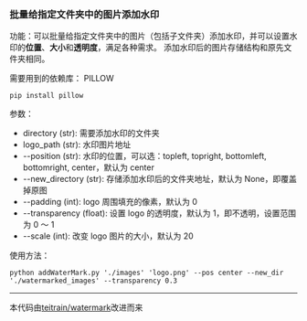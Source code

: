 ### 批量给指定文件夹中的图片添加水印

功能：可以批量给指定文件夹中的图片（包括子文件夹）添加水印，并可以设置水印的**位置**、**大小**和**透明度**，满足各种需求。
添加水印后的图片存储结构和原先文件夹相同。

需要用到的依赖库： PILLOW

```
pip install pillow
```

参数：

- directory (str): 需要添加水印的文件夹
- logo_path (str): 水印图片地址
- --position (str): 水印的位置，可以选：topleft, topright, bottomleft, bottomright, center，默认为 center
- --new_directory (str): 存储添加水印后的文件夹地址，默认为 None，即覆盖掉原图
- --padding (int): logo 周围填充的像素，默认为 0
- --transparency (float): 设置 logo 的透明度，默认为 1，即不透明，设置范围为 0 ～ 1
- --scale (int): 改变 logo 图片的大小，默认为 20

使用方法：

```
python addWaterMark.py './images' 'logo.png' --pos center --new_dir './watermarked_images' --transparency 0.3
```

---

本代码由[teitrain/watermark](https://github.com/theitrain/watermar)改进而来
